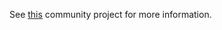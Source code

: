 See [this](https://github.com/kubernetes/community/tree/master/icons) community project for more information.
